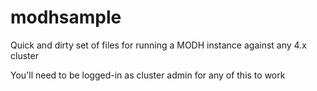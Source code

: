 # modhsample

Quick and dirty set of files for running a MODH instance against any 4.x cluster

You'll need to be logged-in as cluster admin for any of this to work
